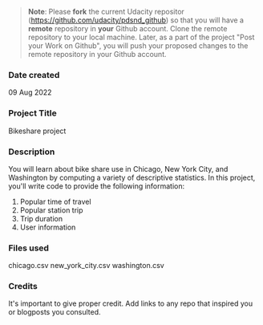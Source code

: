 >**Note**: Please **fork** the current Udacity repositor (https://github.com/udacity/pdsnd_github) so that you will have a **remote** repository in **your** Github account. Clone the remote repository to your local machine. Later, as a part of the project "Post your Work on Github", you will push your proposed changes to the remote repository in your Github account.

### Date created
09 Aug 2022

### Project Title
Bikeshare project

### Description
You will learn about bike share use in Chicago, New York City, and Washington by computing a variety of descriptive statistics. In this project, you'll write code to provide the following information:
1. Popular time of travel
2. Popular station trip
3. Trip duration
4. User information

### Files used
chicago.csv
new_york_city.csv
washington.csv

### Credits
It's important to give proper credit. Add links to any repo that inspired you or blogposts you consulted.

